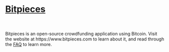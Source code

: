 <h1><a href="https://www.bitpieces.com">Bitpieces</a></h1>
<br><br>
Bitpieces is an open-source crowdfunding application using Bitcoin. Visit the website at 
https://www.bitpieces.com to learn about it, and read through the 
<a href="https://www.bitpieces.com/FAQ">FAQ</a> to learn more.

